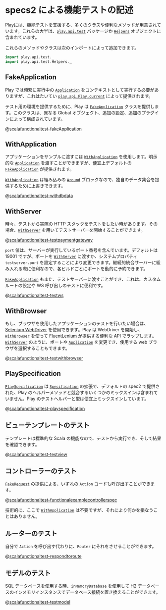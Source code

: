 <!--- Copyright (C) 2009-2015 Typesafe Inc. <http://www.typesafe.com> -->
<!--
# Writing functional tests with specs2
-->
# specs2 による機能テストの記述

<!--
Play provides a number of classes and convenience methods that assist with functional testing.  Most of these can be found either in the [`play.api.test`](api/scala/play/api/test/package.html) package or in the [`Helpers`](api/scala/play/api/test/Helpers$.html) object.
-->
Playには、機能テストを支援する、多くのクラスや便利なメソッドが用意されています。これらの大半は、[`play.api.test`](api/scala/play/api/test/package.html) パッケージか [`Helpers`](api/scala/play/api/test/Helpers$.html) オブジェクトに含まれています。

<!--
You can add these methods and classes by importing the following:
-->
これらのメソッドやクラスは次のインポートによって追加できます。

```scala
import play.api.test._
import play.api.test.Helpers._
```

<!--
## FakeApplication
-->
## FakeApplication

<!--
Play frequently requires a running [`Application`](api/scala/play/api/Application.html) as context: it is usually provided from [`play.api.Play.current`](api/scala/play/api/Play$.html).
-->
Play では頻繁に実行中の [`Application`](api/scala/play/api/Application.html) をコンテキストとして実行する必要がありますが、これはたいてい [`play.api.Play.current`](api/scala/play/api/Play$.html) によって提供されます。

<!--
To provide an environment for tests, Play provides a [`FakeApplication`](api/scala/play/api/test/FakeApplication.html) class which can be configured with a different Global object, additional configuration, or even additional plugins.
-->
テスト用の環境を提供するために、Play は [`FakeApplication`](api/scala/play/api/test/FakeApplication.html) クラスを提供します。このクラスは、異なる Global オブジェクト、追加の設定、追加のプラグインによって構成されています。

@[scalafunctionaltest-fakeApplication](code/specs2/ScalaFunctionalTestSpec.scala)

<!--
## WithApplication
-->
## WithApplication

<!--
To pass in an application to an example, use [`WithApplication`](api/scala/play/api/test/WithApplication.html).  An explicit [`Application`](api/scala/play/api/Application.html) can be passed in, but a default [`FakeApplication`](api/scala/play/api/test/FakeApplication.html) is provided for convenience.
-->
アプリケーションをサンプルに渡すには [`WithApplication`](api/scala/play/api/test/WithApplication.html) を使用します。明示的な [`Application`](api/scala/play/api/Application.html) を渡すことができますが、便宜上デフォルトの [`FakeApplication`](api/scala/play/api/test/FakeApplication.html) が提供されます。

<!--
Because [`WithApplication`](api/scala/play/api/test/WithApplication.html) is a built in [`Around`](https://etorreborre.github.io/specs2/guide/SPECS2-3.4/org.specs2.guide.Contexts.html#aroundeach) block, you can override it to provide your own data population:
-->
[`WithApplication`](api/scala/play/api/test/WithApplication.html) は組み込みの [`Around`](https://etorreborre.github.io/specs2/guide/SPECS2-3.4/org.specs2.guide.Contexts.html#aroundeach) ブロックなので、独自のデータ集合を提供するために上書きできます。

@[scalafunctionaltest-withdbdata](code/specs2/WithDbDataSpec.scala)

<!--
## WithServer
-->
## WithServer

<!--
Sometimes you want to test the real HTTP stack from within your test, in which case you can start a test server using [`WithServer`](api/scala/play/api/test/WithServer.html):
-->
時々、テストから実際の HTTP スタックをテストをしたい時があります。その場合、[`WithServer`](api/scala/play/api/test/WithServer.html) を用いてテストサーバーを開始することができます。

@[scalafunctionaltest-testpaymentgateway](code/specs2/ScalaFunctionalTestSpec.scala)

<!--
The `port` value contains the port number the server is running on.  By default this is 19001, however you can change this either by passing the port into [`WithServer`](api/scala/play/api/test/WithServer.html), or by setting the system property `testserver.port`.  This can be useful for integrating with continuous integration servers, so that ports can be dynamically reserved for each build.
-->
`port` 値は、サーバーが実行しているポート番号を含んでいます。デフォルトは 19001 ですが、ポートを [`WithServer`](api/scala/play/api/test/WithServer.html) に渡すか、システムプロパティ `testserver.port` を設定することにより変更できます。継続的統合サーバーに組み入れる際に便利なので、各ビルドごとにポートを動的に予約できます。

<!--
A [`FakeApplication`](api/scala/play/api/test/FakeApplication.html) can also be passed to the test server, which is useful for setting up custom routes and testing WS calls:
-->
[`FakeApplication`](api/scala/play/api/test/FakeApplication.html) もまた、テストサーバーに渡すことができ、これは、カスタムルートの設定や WS 呼び出しのテストに便利です。

@[scalafunctionaltest-testws](code/specs2/ScalaFunctionalTestSpec.scala)

<!--
## WithBrowser
-->
## WithBrowser

<!--
If you want to test your application using a browser, you can use [Selenium WebDriver](https://github.com/seleniumhq/selenium). Play will start the WebDriver for you, and wrap it in the convenient API provided by [FluentLenium](https://github.com/FluentLenium/FluentLenium) using [`WithBrowser`](api/scala/play/api/test/WithBrowser.html).  Like [`WithServer`](api/scala/play/api/test/WithServer.html), you can change the port, [`Application`](api/scala/play/api/Application.html), and you can also select the web browser to use:
-->
もし、ブラウザを使用したアプリケーションのテストを行いたい場合は、[Selenium WebDriver](https://github.com/seleniumhq/selenium) を使用できます。Play は WebDriver を開始し、[`WithBrowser`](api/scala/play/api/test/WithBrowser.html) を使って [FluentLenium](https://github.com/FluentLenium/FluentLenium) が提供する便利な API でラップします。[`WithServer`](api/scala/play/api/test/WithServer.html) のように、ポートや [`Application`](api/scala/play/api/Application.html) を変更でき、使用する web ブラウザを選択することもできます。

@[scalafunctionaltest-testwithbrowser](code/specs2/ScalaFunctionalTestSpec.scala)

<!--
## PlaySpecification
-->
## PlaySpecification

<!--
[`PlaySpecification`](api/scala/play/api/test/PlaySpecification.html) is an extension of [`Specification`](https://etorreborre.github.io/specs2/api/SPECS2-3.4/index.html#org.specs2.mutable.Specification) that excludes some of the mixins provided in the default specs2 specification that clash with Play helpers methods.  It also mixes in the Play test helpers and types for convenience.
-->
[`PlaySpecification`](api/scala/play/api/test/PlaySpecification.html) は [`Specification`](https://etorreborre.github.io/specs2/api/SPECS2-3.4/index.html#org.specs2.mutable.Specification) の拡張で、デフォルトの spec2 で提供された、Play のヘルパーメソッドと競合するいくつかのミックスインは含まれていません。Play のテストヘルパーと型は便宜上ミックスインしています。

@[scalafunctionaltest-playspecification](code/specs2/ExamplePlaySpecificationSpec.scala)

<!--
## Testing a view template
-->
## ビューテンプレートのテスト

<!--
Since a template is a standard Scala function, you can execute it from your test, and check the result:
-->
テンプレートは標準的な Scala の機能なので、テストから実行でき、そして結果を確認できます。

@[scalafunctionaltest-testview](code/specs2/ScalaFunctionalTestSpec.scala)

<!--
## Testing a controller
-->
## コントローラーのテスト

<!--
You can call any `Action` code by providing a [`FakeRequest`](api/scala/play/api/test/FakeRequest.html):
-->
[`FakeRequest`](api/scala/play/api/test/FakeRequest.html) の提供による、いずれの `Action` コードも呼び出すことができます。

@[scalafunctionaltest-functionalexamplecontrollerspec](code/specs2/FunctionalExampleControllerSpec.scala)

<!--
Technically, you don't need [`WithApplication`](api/scala/play/api/test/WithApplication.html) here, although it wouldn't hurt anything to have it.
-->
技術的に、ここで [`WithApplication`](api/scala/play/api/test/WithApplication.html) は不要ですが、それにより何かを損なうことはありません。

<!--
## Testing the router
-->
## ルーターのテスト

<!--
Instead of calling the `Action` yourself, you can let the `Router` do it:
-->
自分で `Action` を呼び出す代わりに、`Router` にそれをさせることができます。

@[scalafunctionaltest-respondtoroute](code/specs2/ScalaFunctionalTestSpec.scala)

<!--
## Testing a model
-->
## モデルのテスト

<!--
If you are using an SQL database, you can replace the database connection with an in-memory instance of an H2 database using `inMemoryDatabase`.
-->
SQL データベースを使用する時、`inMemoryDatabase` を使用して H2 データベースのインメモリインスタンスでデータベース接続を置き換えることができます。

@[scalafunctionaltest-testmodel](code/specs2/ScalaFunctionalTestSpec.scala)
